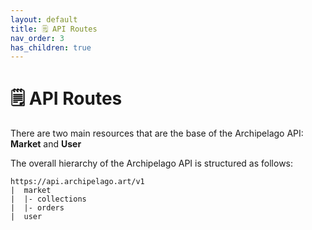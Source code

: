 ```yaml
---
layout: default
title: 🗒️ API Routes
nav_order: 3
has_children: true
---
```


# 🗒️ API Routes

There are two main resources that are the base of the Archipelago API: **Market** and **User**

The overall hierarchy of the Archipelago API is structured as follows:

```
https://api.archipelago.art/v1
|  market
|  |- collections
|  |- orders
|  user
```
